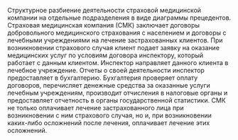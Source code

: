 Структурное разбиение деятельности страховой медицинской компании на отдельные подразделения в виде диаграммы прецедентов.
Страховая медицинская компания (СМК) заключает договоры добровольного медицинского страхования с населением и договоры с лечебными учреждениями на лечение застрахованных клиентов. При возникновении страхового случая клиент подает заявку на оказание медицинских услуг по условиям договора инспектору, который работает с данным клиентом. Инспектор направляет данного клиента в лечебное
учреждение. Отчеты о своей деятельности инспектор предоставляет в бухгалтерию. Бухгалтерия проверяет оплату договоров, перечисляет денежные средства за оказанные услуги лечебным учреждениям, производит отчисления в налоговые органы и предоставляет отчетность в органы государственной статистики. СМК не только оплачивает лечение застрахованного лица при возникновении с ним страхового случая, но и, при возникновении каких-либо осложнений после лечения, оплачивает лечение
этих осложнений.